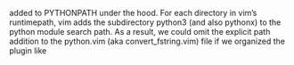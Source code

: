 added to PYTHONPATH under the hood. For each directory in vim’s runtimepath, vim adds the subdirectory python3 (and also pythonx) to the python module search path. 
As a result, we could omit the explicit path addition to the python.vim (aka convert_fstring.vim) file if we organized the plugin like
